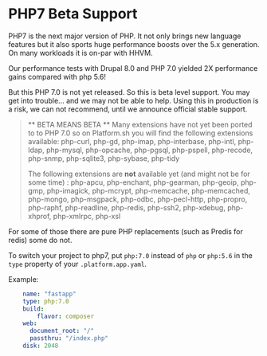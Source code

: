 # PHP7 Beta Support

PHP7 is the next major version of PHP. It not only brings new language features
but it also sports huge performance boosts over the 5.x generation. On many
workloads it is on-par with HHVM.

Our performance tests with Drupal 8.0 and PHP 7.0 yielded 2X performance gains
compared with php 5.6!

But this PHP 7.0 is not yet released. So this is beta level support. You may
get into trouble... and we may not be able to help. Using this in production 
is a risk, we can not recommend, until we announce official stable support.

>  ** BETA MEANS BETA **
>Many extensions have not yet been ported to to PHP 7.0 so on Platform.sh you 
>will find the following extensions available: php-curl, php-gd, php-imap, 
>php-interbase, php-intl, php-ldap, php-mysql, php-opcache, php-pgsql, 
>php-pspell, php-recode, php-snmp, php-sqlite3, php-sybase, php-tidy 
>
>The following extensions are **not** available yet (and might not be for some 
>time) :  php-apcu, php-enchant, php-gearman, php-geoip, php-gmp, php-imagick, 
>php-mcrypt, php-memcache, php-memcached, php-mongo, php-msgpack, php-odbc, 
>php-pecl-http, php-propro, php-raphf, php-readline, php-redis, php-ssh2, 
>php-xdebug, php-xhprof, php-xmlrpc, php-xsl

For some of those there are pure PHP replacements (such as Predis for redis) 
some do not.

To switch your project to php7, put `php:7.0` instead of `php` or `php:5.6` in 
the `type` property of your `.platform.app.yaml`.

Example:

```yaml
    name: "fastapp"
    type: php:7.0
    build:
        flavor: composer
    web:
      document_root: "/"
      passthru: "/index.php"
    disk: 2048
```
